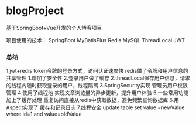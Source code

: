 # blogProject
基于SpringBoot+Vue开发的个人博客项目

项目使用的技术：
SpringBoot MyBatisPlus Redis MySQL ThreadLocal JWT

### 总结
1.jwt+redis
  token令牌的登录方式，访问认证速度快
  redis做了令牌和用户信息的共享管理 1.增加了安全性 2.登录用户做了缓存 
2.threadLocal保存用户信息，请求的线程内随时获取登录的用户，线程隔离
3.SpringSecurity实现 管理员用户权限管理
4.使用了线程池 实现文章浏览量的异步更新，提升用户体验
5.一些常用功能加上了缓存处理 重复访问直接从redis中获取数据，避免频繁查询数据库
6.用Aspect实现了 缓存和记录日志
7.线程安全 update table set value =newValue where id=1 and value=oldValue
